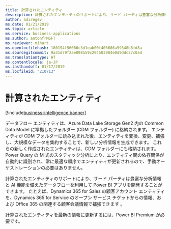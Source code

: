 ```yaml
---
title: 計算されたエンティティ
description: 計算されたエンティティのサポートにより、サード パーティは豊富な分析情報と AI 機能を備えたデータフローを利用して Power BI アプリを開発することができます
author: adiregev
ms.date: 01/21/2019
ms.topic: article
ms.service: business-applications
ms.author: antonfrMSFT
ms.reviewer: mihart
ms.openlocfilehash: 180194f56086c3d1eab00f406686a99348b8fd8a
ms.sourcegitcommit: 9a31d79f2ae098559c294503984e0d9ddc37c0ad
ms.translationtype: HT
ms.contentlocale: ja-JP
ms.lasthandoff: 01/17/2019
ms.locfileid: "210713"
---
```

# <a name="computed-entities"></a>計算されたエンティティ
[!include[business-intelligence banner](../../../includes/business-intelligence.md)]


データフロー エンティティは、Azure Data Lake Storage Gen2 内の Common Data Model に準拠したフォルダー (CDM フォルダー) に格納されます。 エンティティが CDM フォルダーに読み込まれた後、エンティティを変換、変更、補強し、大規模なデータを集約することで、新しい分析情報を生成できます。 これらの新しく作成されたエンティティは、CDM フォルダーにも格納されます。 Power Query の M 式のスタティック分析により、エンティティ間の依存関係が自動的に識別され、常に最適な順序でエンティティが更新されるので、手動オーケストレーションの必要はありません。 

計算されたエンティティのサポートにより、サード パーティは豊富な分析情報と AI 機能を備えたデータフローを利用して Power BI アプリを開発することができます。 たとえば、Dynamics 365 for Sales の顧客アカウント エンティティを、Dynamics 365 for Service のオープン サービス チケットからの情報、および Office 365 の関連する顧客会議情報で補強できます 。

計算されたエンティティを最新の情報に更新するには、Power BI Premium が必要です。 
